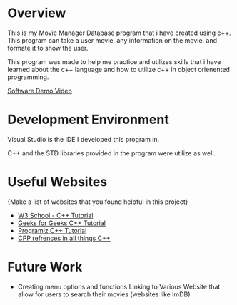 # Overview

This is my Movie Manager Database program that i have created using c++. This program can take a user movie, any information on the movie, and formate it to show the user.

This program was made to help me practice and utilizes skills that i have learned about the c++ language and how to utilize c++ in object orienented programming.


[Software Demo Video](https://youtu.be/PrJzGVggX2E)

# Development Environment

Visual Studio is the IDE I developed this program in.

C++ and the STD libraries provided in the program were utilize as well.

# Useful Websites

{Make a list of websites that you found helpful in this project}
* [W3 School - C++ Tutorial]((https://www.w3schools.com/cpp/default.asp))
* [Geeks for Geeks C++ Tutorial](https://www.geeksforgeeks.org/c-plus-plus/?ref=shm)
* [Programiz C++ Tutorial](https://www.programiz.com/cpp-programming/variables-literals)
* [CPP refrences in all things C++](https://en.cppreference.com/w/)


# Future Work

* Creating menu options and functions Linking to Various Website that allow for users to search their movies (websites like ImDB)
